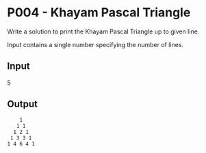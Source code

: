 # P004 - Khayam Pascal Triangle

Write a solution to print the Khayam Pascal Triangle up to given line.

Input contains a single number specifying the
number of lines.

## Input
5

## Output
```
    1
   1 1
  1 2 1
 1 3 3 1
1 4 6 4 1
```
